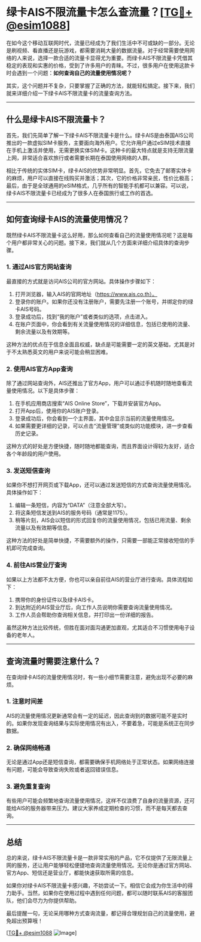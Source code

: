 # 绿卡AIS不限流量卡怎么查流量？[[TG💪+ @esim1088](https://t.me/s/esim1088)]

在如今这个移动互联网时代，流量已经成为了我们生活中不可或缺的一部分。无论是刷视频、看直播还是玩游戏，都需要消耗大量的数据流量。对于经常需要使用网络的人来说，选择一款合适的流量卡显得尤为重要。而绿卡AIS不限流量卡凭借其稳定的表现和实惠的价格，受到了许多用户的青睐。不过，很多用户在使用这款卡时会遇到一个问题：**如何查询自己的流量使用情况呢？**

其实，这个问题并不复杂，只要掌握了正确的方法，就能轻松搞定。接下来，我们就来详细介绍一下绿卡AIS不限流量卡的流量查询方法。

---

## 什么是绿卡AIS不限流量卡？

首先，我们先简单了解一下绿卡AIS不限流量卡是什么。绿卡AIS是由泰国AIS公司推出的一款虚拟SIM卡服务，主要面向海外用户。它允许用户通过eSIM技术直接在手机上激活并使用，无需更换实体SIM卡。这种卡的最大特点就是支持无限流量上网，非常适合喜欢旅行或者需要长期在泰国使用网络的人群。

相比于传统的实体SIM卡，绿卡AIS的优势非常明显。首先，它免去了邮寄实体卡的麻烦，用户可以直接在线购买并激活；其次，它的价格非常亲民，性价比极高；最后，由于是全球通用的eSIM格式，几乎所有的智能手机都可以兼容。可以说，绿卡AIS不限流量卡已经成为了很多人在泰国旅行或工作的首选。

---

## 如何查询绿卡AIS的流量使用情况？

既然绿卡AIS不限流量卡这么好用，那么如何查看自己的流量使用情况呢？这是每个用户都非常关心的问题。接下来，我们就从几个方面来详细介绍具体的查询步骤。

### 1. 通过AIS官方网站查询

最直接的方式就是访问AIS公司的官方网站。具体操作步骤如下：

1. 打开浏览器，输入AIS的官网地址（https://www.ais.co.th）。
2. 登录你的账户。如果你还没有注册账户，需要先注册一个账号，并绑定你的绿卡AIS号码。
3. 登录成功后，找到“我的账户”或者类似的选项，点击进入。
4. 在账户页面中，你会看到有关流量使用情况的详细信息，包括已使用的流量、剩余流量以及有效期等。

这种方法的优点在于信息全面且权威，缺点是可能需要一定的英文基础，尤其是对于不太熟悉英文的用户来说可能会稍显困难。

### 2. 使用AIS官方App查询

除了通过网站查询外，AIS还推出了官方App，用户可以通过手机随时随地查看流量使用情况。以下是具体步骤：

1. 在手机应用商店搜索“AIS Online Store”，下载并安装官方App。
2. 打开App后，使用你的AIS账户登录。
3. 登录成功后，你会看到一个主界面，其中会显示当前的流量使用情况。
4. 如果需要更详细的记录，可以点击“流量管理”或类似的功能模块，进一步查看历史记录。

这种方式的好处是方便快捷，随时随地都能查询，而且界面设计得较为友好，适合各个年龄段的用户使用。

### 3. 发送短信查询

如果你不想打开网页或下载App，还可以通过发送短信的方式查询流量使用情况。具体操作如下：

1. 编辑一条短信，内容为“DATA”（注意全部大写）。
2. 将这条短信发送到AIS的服务号码（通常是1175）。
3. 稍等片刻，AIS会以短信的形式回复你的流量使用情况，包括已用流量、剩余流量以及有效期等信息。

这种方法的好处是简单快捷，不需要额外的操作，只需要一部能正常接收短信的手机即可完成查询。

### 4. 前往AIS营业厅查询

如果以上方法都不太方便，你也可以亲自前往AIS的营业厅进行查询。具体流程如下：

1. 携带你的身份证件以及绿卡AIS卡。
2. 到达附近的AIS营业厅后，向工作人员说明你需要查询流量使用情况。
3. 工作人员会帮助你查询相关信息，并打印出一份详细的报告。

虽然这种方法比较传统，但胜在面对面沟通更加直观，尤其适合不习惯使用电子设备的老年人。

---

## 查询流量时需要注意什么？

在查询绿卡AIS的流量使用情况时，有一些小细节需要注意，避免出现不必要的麻烦。

### 1. 注意时间差

AIS的流量使用情况更新通常会有一定的延迟，因此查询到的数据可能不是实时的。如果你发现查询结果与实际使用情况有出入，不要着急，可能是系统正在同步数据。

### 2. 确保网络畅通

无论是通过App还是短信查询，都需要确保手机网络处于正常状态。如果网络连接有问题，可能会导致查询失败或者返回错误信息。

### 3. 避免重复查询

有些用户可能会频繁地查询流量使用情况，这样不仅浪费了自身的流量资源，还可能给AIS的服务器带来压力。建议大家养成定期检查的习惯，而不是每天都去查询。

---

## 总结

总的来说，绿卡AIS不限流量卡是一款非常实用的产品，它不仅提供了无限流量上网的服务，还让用户能够轻松便捷地查询流量使用情况。无论你是通过官方网站、官方App、短信还是营业厅，都能快速获取所需的信息。

如果你对绿卡AIS不限流量卡感兴趣，不妨尝试一下。相信它会成为你生活中的得力助手。当然，如果你在使用过程中遇到任何问题，都可以随时联系AIS的客服团队，他们会尽力为你提供帮助。

最后提醒一句，无论采用哪种方式查询流量，都记得合理规划自己的流量使用，避免超出预算哦！

[[TG💪+ @esim1088](https://t.me/s/esim1088) ![Image](https://i.postimg.cc/4NQfJmqS/Snipaste-2025-05-13-00-14-12.png)]